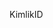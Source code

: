  <span data-ttu-id="d7fc6-101">Kimlik</span><span class="sxs-lookup"><span data-stu-id="d7fc6-101">ID</span></span> 